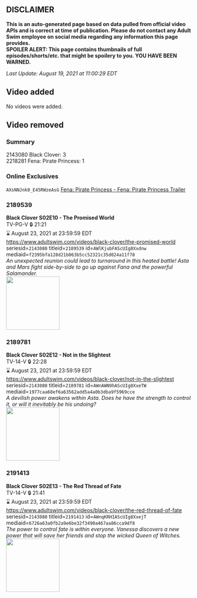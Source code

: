 ## DISCLAIMER
**This is an auto-generated page based on data pulled from official video APIs and is correct at time of publication. Please do not contact any Adult Swim employee on social media regarding any information this page provides.**  
**SPOILER ALERT: This page contains thumbnails of full episodes/shorts/etc. that might be spoilery to you. YOU HAVE BEEN WARNED.**  

_Last Update: August 19, 2021 at 11:00:29 EDT_
## Video added
No videos were added.  
## Video removed
### Summary
2143080 Black Clover: 3  
2218281 Fena: Pirate Princess: 1  
### Online Exclusives
`AXsNNJnk0_E45RWzeAsG` [Fena: Pirate Princess - Fena: Pirate Princess Trailer](https://www.adultswim.com/videos/fena-pirate-princess/fena-pirate-princess-trailer)  
### 2189539
**Black Clover S02E10 - The Promised World**  
TV-PG-V 🔒 21:21  
⌛ August 23, 2021 at 23:59:59 EDT  
https://www.adultswim.com/videos/black-clover/the-promised-world  
seriesid=`2143080` titleid=`2189539` id=`AWlKjubFAScUIg8Xxdnw` mediaid=`f2395bfa128d21b063b5cc52321c35d024a11f78`  
_An unexpected reunion could lead to turnaround in this heated battle! Asta and Mars fight side-by-side to go up against Fana and the powerful Salamander._  
<a href="https://i.cdn.turner.com/adultswim/big/image-upload/thumbnails/thumb-2_image-155258475721317.jpg"><img src="https://i.cdn.turner.com/adultswim/big/image-upload/thumbnails/thumb-2_image-155258475721317.jpg" height="144px" /></a>
### 2189781
**Black Clover S02E12 - Not in the Slightest**  
TV-14-V 🔒 22:28  
⌛ August 23, 2021 at 23:59:59 EDT  
https://www.adultswim.com/videos/black-clover/not-in-the-slightest  
seriesid=`2143080` titleid=`2189781` id=`AWnAWN9hAScUIg8XxeTW` mediaid=`1977caa68ef6a63562add5a4a0b3dba9f5969cce`  
_A devilish power awakens within Asta. Does he have the strength to control it, or will it inevitably be his undoing?_  
<a href="https://i.cdn.turner.com/adultswim/big/image-upload/thumbnails/thumb-2_image-15537102261039.jpg"><img src="https://i.cdn.turner.com/adultswim/big/image-upload/thumbnails/thumb-2_image-15537102261039.jpg" height="144px" /></a>
### 2191413
**Black Clover S02E13 - The Red Thread of Fate**  
TV-14-V 🔒 21:41  
⌛ August 23, 2021 at 23:59:59 EDT  
https://www.adultswim.com/videos/black-clover/the-red-thread-of-fate  
seriesid=`2143080` titleid=`2191413` id=`AWnqKRHIAScUIg8XxejT` mediaid=`6726a63a0fb2a9e6be32f3490a467aa86cca9df8`  
_The power to control fate is within everyone. Vanessa discovers a new power that will save her friends and stop the wicked Queen of Witches._  
<a href="https://i.cdn.turner.com/adultswim/big/image-upload/thumbnails/thumb-2_image-155473094820715.jpg"><img src="https://i.cdn.turner.com/adultswim/big/image-upload/thumbnails/thumb-2_image-155473094820715.jpg" height="144px" /></a>
